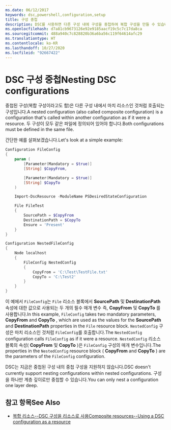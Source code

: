 ```yaml
---
ms.date: 06/12/2017
keywords: dsc,powershell,configuration,setup
title: 구성 중첩
description: DSC를 사용하면 다른 구성 내에 구성을 중첩하여 복합 구성을 만들 수 있습니다.
ms.openlocfilehash: d7a81cb9673126e92e9185aacf19c5c7c17da8ca
ms.sourcegitcommit: 488a940c7c828820b36a6ba56c119f64614afc29
ms.translationtype: HT
ms.contentlocale: ko-KR
ms.lasthandoff: 10/27/2020
ms.locfileid: "92667422"
---
```

# <a name="nesting-dsc-configurations"></a><span data-ttu-id="6a5ca-104">DSC 구성 중첩</span><span class="sxs-lookup"><span data-stu-id="6a5ca-104">Nesting DSC configurations</span></span>

<span data-ttu-id="6a5ca-105">중첩된 구성(복합 구성이라고도 함)은 다른 구성 내에서 마치 리소스인 것처럼 호출되는 구성입니다.</span><span class="sxs-lookup"><span data-stu-id="6a5ca-105">A nested configuration (also called composite configuration) is a configuration that's called within another configuration as if it were a resource.</span></span> <span data-ttu-id="6a5ca-106">두 구성이 모두 같은 파일에 정의되어 있어야 합니다.</span><span class="sxs-lookup"><span data-stu-id="6a5ca-106">Both configurations must be defined in the same file.</span></span>

<span data-ttu-id="6a5ca-107">간단한 예를 살펴보겠습니다.</span><span class="sxs-lookup"><span data-stu-id="6a5ca-107">Let's look at a simple example:</span></span>

```powershell
Configuration FileConfig
{
    param (
        [Parameter(Mandatory = $true)]
        [String] $CopyFrom,

        [Parameter(Mandatory = $true)]
        [String] $CopyTo
    )

    Import-DscResource -ModuleName PSDesiredStateConfiguration

    File FileTest
    {
        SourcePath = $CopyFrom
        DestinationPath = $CopyTo
        Ensure = 'Present'
    }
}

Configuration NestedFileConfig
{
    Node localhost
    {
        FileConfig NestedConfig
        {
            CopyFrom = 'C:\Test\TestFile.txt'
            CopyTo = 'C:\Test2'
        }
    }
}
```

<span data-ttu-id="6a5ca-108">이 예에서 `FileConfig`는 `File` 리소스 블록에서 **SourcePath** 및 **DestinationPath** 속성에 대한 값으로 사용되는 두 개의 필수 매개 변수 즉, **CopyFrom** 및 **CopyTo** 를 사용합니다.</span><span class="sxs-lookup"><span data-stu-id="6a5ca-108">In this example, `FileConfig` takes two mandatory parameters, **CopyFrom** and **CopyTo** , which are used as the values for the **SourcePath** and **DestinationPath** properties in the `File` resource block.</span></span> <span data-ttu-id="6a5ca-109">`NestedConfig` 구성은 마치 리소스인 것처럼 `FileConfig`를 호출합니다.</span><span class="sxs-lookup"><span data-stu-id="6a5ca-109">The `NestedConfig` configuration calls `FileConfig` as if it were a resource.</span></span> <span data-ttu-id="6a5ca-110">`NestedConfig` 리소스 블록의 속성( **CopyFrom** 및 **CopyTo** )은 `FileConfig` 구성의 매개 변수입니다.</span><span class="sxs-lookup"><span data-stu-id="6a5ca-110">The properties in the `NestedConfig` resource block ( **CopyFrom** and **CopyTo** ) are the parameters of the `FileConfig` configuration.</span></span>

<span data-ttu-id="6a5ca-111">DSC는 지금은 중첩된 구성 내의 중첩 구성을 지원하지 않습니다.</span><span class="sxs-lookup"><span data-stu-id="6a5ca-111">DSC doesn't currently support nesting configurations within nested configurations.</span></span> <span data-ttu-id="6a5ca-112">구성을 하나만 계층 깊이로만 중첩할 수 있습니다.</span><span class="sxs-lookup"><span data-stu-id="6a5ca-112">You can only nest a configuration one layer deep.</span></span>

## <a name="see-also"></a><span data-ttu-id="6a5ca-113">참고 항목</span><span class="sxs-lookup"><span data-stu-id="6a5ca-113">See Also</span></span>

- [<span data-ttu-id="6a5ca-114">복합 리소스--DSC 구성을 리소스로 사용</span><span class="sxs-lookup"><span data-stu-id="6a5ca-114">Composite resources--Using a DSC configuration as a resource</span></span>](../resources/authoringResourceComposite.md)
